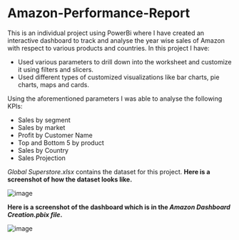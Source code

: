 # Amazon-Performance-Report
This is an individual project using PowerBi where I have created an interactive dashboard to track and analyse the year wise sales of Amazon with respect to various products and countries.
In this project I have:
  - Used various parameters to drill down into the worksheet and customize it using filters and slicers.
  - Used different types of customized visualizations like bar charts, pie charts, maps and cards.
    
Using the aforementioned parameters I was able to analyse the following KPIs:
  - Sales by segment
  - Sales by market
  - Profit by Customer Name
  - Top and Bottom 5 by product
  - Sales by Country
  - Sales Projection
    
*Global Superstore.xlsx* contains the dataset for this project. **Here is a screenshot of how the dataset looks like.**

![image](https://github.com/Ishani-08/Amazon-Performance-Report/assets/85501878/13926cb4-c5b7-4cf2-bac2-0bb3bd2faa9c)


**Here is a screenshot of the dashboard which is in the *Amazon Dashboard Creation.pbix file*.**

![image](https://github.com/Ishani-08/Amazon-Performance-Report/assets/85501878/b93178ad-61d1-41e7-95f0-e1397295865d)


